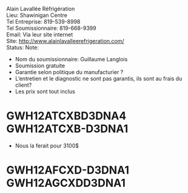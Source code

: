Alain Lavallée Réfrigération  
Lieu: Shawinigan Centre  
Tel Entreprise: 819-539-8998  
Tel Soumissionnaire: 819-668-9399  
Email: Via leur site internet  
Site: http://www.alainlavalleerefrigeration.com/  
Status: 
Note:
- Nom du soumissionnaire: Guillaume Langlois
- Soumission gratuite  
- Garantie selon politique du manufacturier ?
- L’entretien et le diagnostic ne sont pas garantis, ils sont au frais du client?
- Les prix sont tout inclus

# GWH12ATCXBD3DNA4 GWH12ATCXB-D3DNA1
- Nous la ferait pour 3100$

# GWH12AFCXD-D3DNA1 GWH12AGCXDD3DNA1
